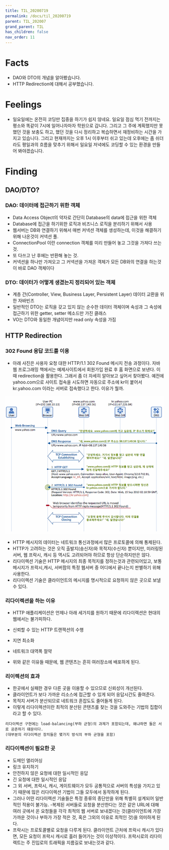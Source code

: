 ```yaml
---
title: TIL_20200719
permalink: /docs/til_20200719
parent: TIL_202007
grand_parent: TIL
has_children: false
nav_order: 11
---
```


# Facts

- DAO와 DTO의 개념을 알아봤습니다.
- HTTP Redirection에 대해서 공부했습니다.

# Feelings

- 일요일에는 온전히 코딩만 집중을 하기가 쉽지 않네요. 일요일 점심 먹기 전까지는 평소와 똑같이 7시에 일어나자마자 학원으로 갑니다. 그리고 그 주에 계획했지만 못했던 것을 보충도 하고, 했던 것을 다시 정리하고 복습하면서 재정비하는 시간을 가지고 있습니다. 그리고 현재까지는 오후 1시 이후부터 쉬고 있는데 오후에는 좀 쉬더라도 평일과의 흐름을 맞추기 위해서 일요일 저녁에도 코딩할 수 있는 환경을 만들어 봐야겠습니다.

# Finding

## DAO/DTO?

### DAO: 데이터에 접근하기 위한 객체

- Data Access Object의 약자로 간단히 Database의 data에 접근을 위한 객체
- Database에 접근을 하기위한 로직과 비즈니스 로직을 분리하기 위해서 사용
- 웹서버는 DB와 연결하기 위해서 매번 커넥션 객체를 생성하는데, 이것을 해결하기 위해 나온것이 커넥션 풀.
- ConnectionPool 이란 connection 객체를 미리 만들어 놓고 그것을 가져다 쓰는 것.
- 또 다쓰고 난 후에는 반환해 놓는 것.
- 커넥션을 하나만 가져오고 그 커넥션을 가져온 객체가 모든 DB와의 연결을 하는것이 바로 DAO 객체이다

### DTO: 데이터가 어떻게 생겼는지 정리되어 있는 객체

- 계층 간(Controller, View, Business Layer, Persistent Layer) 데이터 교환을 위한 자바빈즈
- 일반적인 DTO는 로직을 갖고 있지 않는 순수한 데이터 객체이며 속성과 그 속성에 접근하기 위한 getter, setter 메소드만 가진 클래스
- VO는 DTO와 동일한 개념이지만 read only 속성을 가짐

## HTTP Redirection

### 302 Found 응답 코드를 이용

- 아래 사진은 사용자 요청 대한 HTTP/1.1 302 Found 메시지 전송 과정이다. 자바 웹 프로그래밍 책에서는 예제사이트에서 회원가입 완료 후 홈 화면으로 보낸다. 이 때 redirection을 활용한다. 그래서 좀 더 자세히 알아보고 싶어서 찾아봤다. 예전에 yahoo.com으로 사이트 접속을 시도하면 자동으로 주소에 kr이 붙어서 kr.yahoo.com 이라는 서버로 접속했다고 한다. 이유가 뭘까.

![](/assets/images/redirection.png)

- HTTP 메시지의 데이터는 네트워크 통신과정에서 많은 프로토콜에 의해 통제된다.
- HTTP가 고려하는 것은 오직 출발지(송신자)와 목적지(수신자) 뿐이지만, 미러링된 서버, 웹 프락시, 캐시 등 역시도 고려되어야 하므로 항상 단순하지만은 않다.
- 리다이렉션 기술은 HTTP 메시지의 최종 목적지를 정하는것과 관련되어있고, 보통 메시지가 프락시,캐시, 서버팜의 특정 웹서버 중 어디에서 끝나는지 판별하기 위해 사용한다.
- 리다이렉션 기술은 클라이언트의 메시지를 명시적으로 요청하지 않은 곳으로 보낼 수 있다.

### 리다이렉션을 하는 이유

- HTTP 애플리케이션은 언제나 아래 세가지를 원하기 때문에 리다이렉션은 현대의 웹에서는 불가피하다.

- 신뢰할 수 있는 HTTP 트랜잭션의 수행
- 지연 최소화
- 네트워크 대역폭 절약
- 위와 같은 이유들 때문에, 웹 콘텐츠는 흔히 여러장소에 배포하게 된다.

### 리이렉션의 효과

- 한곳에서 실패한 경우 다른 곳을 이용할 수 있으므로 신뢰성이 개선된다.
- 클라이언트가 보다 가까운 리소스에 접근할 수 있게 되어 응답시간도 줄여준다.
- 목적지 서버가 분산되므로 네트워크 혼잡도도 줄어들게 된다.
- 이렇게 리다이렉션이란 최적의 분산된 콘텐츠를 찾는 것을 도와주는 기법의 집합이라고 할 수 있다.

```
리다이렉션 구현에는 load-balancing(부하 균형)의 과제가 포함되는데, 왜냐하면 둘은 서로 공존하기 떄문이다.
(대부분의 리다이렉션 장치들은 몇가지 방식의 부하 균형을 포함)
```

### 리다이렉션이 필요한 곳

- 도메인 앨리어싱
- 링크 유지하기
- 안전하지 않은 요청에 대한 일시적인 응답
- 긴 요청에 대한 일시적인 응답
- 그 외 서버, 프락시, 캐시, 게이트웨이가 모두 공통적으로 서버의 특성을 가지고 있기 때문에 많은 리다이렉션 기법이 그들 모두에서 동작하게 된다.
- 그러나 어떤 리다이렉션 기술들은 특정 종류의 종단만을 위해 특별히 설계되어 일반적인 적용이 불가능. -복제된 서버들로 요청을 분산한다는 것은 같은 URL에 대해 여러 곳에서 온 요청들을 각각 최적의 웹 서버로 보내겠다는 것(클라이언트에 가장 가까운 것이나 부하가 가장 적은 것, 혹은 그외의 이유로 최적인 것)을 의미하게 된다.
- 프락시는 프로토콜별로 요청을 다루게 된다. 클라이언트 근처에 프락시 캐시가 있다면, 모든 요청이 프락시 캐시로 흘러 들어가는 것이 이상적이다. 프락시로의 리다이렉트는 주 진입로의 트래픽을 지름길로 보내는것과 같다.
